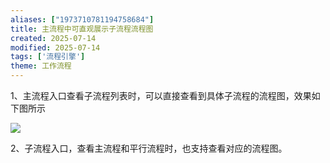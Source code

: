 ```yaml
---
aliases: ["1973710781194758684"]
title: 主流程中可直观展示子流程流程图
created: 2025-07-14
modified: 2025-07-14
tags: ['流程引擎']
theme: 工作流程
---
```


1、主流程入口查看子流程列表时，可以直接查看到具体子流程的流程图，效果如下图所示

![](274a1c963dd55fbfff6d36415062095c.jpg)

2、子流程入口，查看主流程和平行流程时，也支持查看对应的流程图。